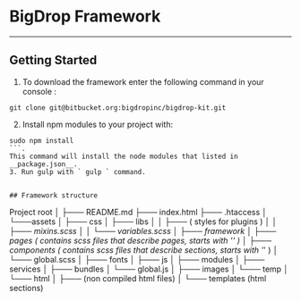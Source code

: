# BigDrop Framework
* * *

## Getting Started

1. To download the framework enter the following command in your console :
 ```
 git clone git@bitbucket.org:bigdropinc/bigdrop-kit.git
 ```

2. Install npm modules to your project with:
  ```
  sudo npm install
  ```.
  This command will install the node modules that listed in  __package.json__.
3. Run gulp with ` gulp ` command.


## Framework structure

```
Project root
│
├─── README.md
├─── index.html 
├─── .htaccess
│
└───assets
    │
    ├─── css
    │   ├─── libs 
    │   │   ├─── ( styles for plugins )
    │   │   ├─── _mixins.scss
    │   │   └─── _variables.scss
    │   ├─── framework
    │   ├─── pages ( contains scss files that describe pages, starts with '_' )
    │   ├─── components ( contains scss files that describe sections, starts with '_' )
    │   └─── global.scss
    │
    ├─── fonts
    │
    ├─── js
    │   ├─── modules 
    │   ├─── services 
    │   ├─── bundles 
    │   └─── global.js
    │
    ├─── images
    │   └─── temp 
    │
    └─── html
    │   ├─── (non compiled html files)
    │   └─── templates (html sections)

```